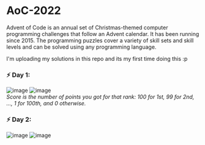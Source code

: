 # AoC-2022
Advent of Code is an annual set of Christmas-themed computer programming challenges that follow an Advent calendar. It has been running since 2015. The programming puzzles cover a variety of skill sets and skill levels and can be solved using any programming language.

I'm uploading my solutions in this repo and its my first time doing this :p

### ⚡ Day 1:
![image](https://user-images.githubusercontent.com/70335252/205130237-debd2f6e-305d-4c38-9bf3-3828ce916d3d.png)
![image](https://user-images.githubusercontent.com/70335252/205131353-6979fba3-338d-447b-b5ba-02c80a1a8c6d.png)<br>
*Score is the number of points you got for that rank: 100 for 1st, 99 for 2nd, ..., 1 for 100th, and 0 otherwise.*

### ⚡ Day 2:
![image](https://user-images.githubusercontent.com/70335252/205226253-3918fe47-f474-44e6-9a0c-4aba2d462212.png)
![image](https://user-images.githubusercontent.com/70335252/205226312-37cd9cce-4933-4ff2-a88b-5347096a501c.png)
